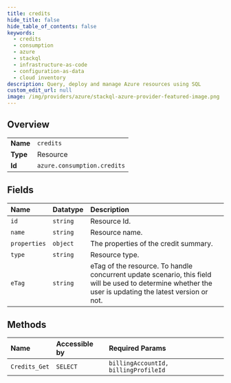 ```yaml
---
title: credits
hide_title: false
hide_table_of_contents: false
keywords:
  - credits
  - consumption
  - azure    
  - stackql
  - infrastructure-as-code
  - configuration-as-data
  - cloud inventory
description: Query, deploy and manage Azure resources using SQL
custom_edit_url: null
image: /img/providers/azure/stackql-azure-provider-featured-image.png
---
```

  
    

## Overview
<table><tbody>
<tr><td><b>Name</b></td><td><code>credits</code></td></tr>
<tr><td><b>Type</b></td><td>Resource</td></tr>
<tr><td><b>Id</b></td><td><code>azure.consumption.credits</code></td></tr>
</tbody></table>

## Fields
| Name | Datatype | Description |
|:-----|:---------|:------------|
| `id` | `string` | Resource Id. |
| `name` | `string` | Resource name. |
| `properties` | `object` | The properties of the credit summary. |
| `type` | `string` | Resource type. |
| `eTag` | `string` | eTag of the resource. To handle concurrent update scenario, this field will be used to determine whether the user is updating the latest version or not. |
## Methods
| Name | Accessible by | Required Params |
|:-----|:--------------|:----------------|
| `Credits_Get` | `SELECT` | `billingAccountId, billingProfileId` |
